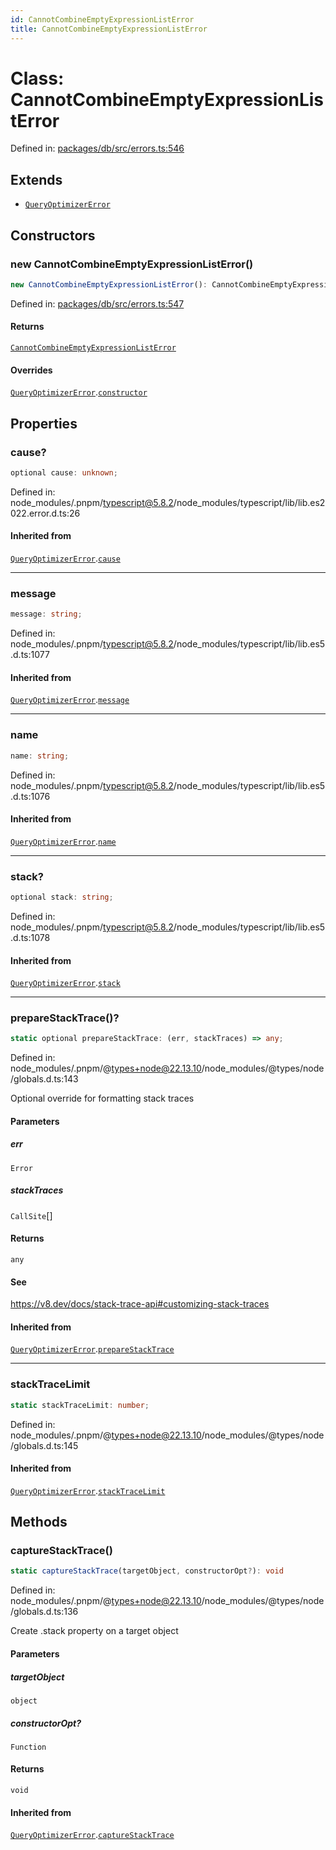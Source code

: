 ```yaml
---
id: CannotCombineEmptyExpressionListError
title: CannotCombineEmptyExpressionListError
---
```


<!-- DO NOT EDIT: this page is autogenerated from the type comments -->

# Class: CannotCombineEmptyExpressionListError

Defined in: [packages/db/src/errors.ts:546](https://github.com/TanStack/db/blob/main/packages/db/src/errors.ts#L546)

## Extends

- [`QueryOptimizerError`](../queryoptimizererror.md)

## Constructors

### new CannotCombineEmptyExpressionListError()

```ts
new CannotCombineEmptyExpressionListError(): CannotCombineEmptyExpressionListError
```

Defined in: [packages/db/src/errors.ts:547](https://github.com/TanStack/db/blob/main/packages/db/src/errors.ts#L547)

#### Returns

[`CannotCombineEmptyExpressionListError`](../cannotcombineemptyexpressionlisterror.md)

#### Overrides

[`QueryOptimizerError`](../queryoptimizererror.md).[`constructor`](../QueryOptimizerError.md#constructors)

## Properties

### cause?

```ts
optional cause: unknown;
```

Defined in: node\_modules/.pnpm/typescript@5.8.2/node\_modules/typescript/lib/lib.es2022.error.d.ts:26

#### Inherited from

[`QueryOptimizerError`](../queryoptimizererror.md).[`cause`](../QueryOptimizerError.md#cause)

***

### message

```ts
message: string;
```

Defined in: node\_modules/.pnpm/typescript@5.8.2/node\_modules/typescript/lib/lib.es5.d.ts:1077

#### Inherited from

[`QueryOptimizerError`](../queryoptimizererror.md).[`message`](../QueryOptimizerError.md#message-1)

***

### name

```ts
name: string;
```

Defined in: node\_modules/.pnpm/typescript@5.8.2/node\_modules/typescript/lib/lib.es5.d.ts:1076

#### Inherited from

[`QueryOptimizerError`](../queryoptimizererror.md).[`name`](../QueryOptimizerError.md#name)

***

### stack?

```ts
optional stack: string;
```

Defined in: node\_modules/.pnpm/typescript@5.8.2/node\_modules/typescript/lib/lib.es5.d.ts:1078

#### Inherited from

[`QueryOptimizerError`](../queryoptimizererror.md).[`stack`](../QueryOptimizerError.md#stack)

***

### prepareStackTrace()?

```ts
static optional prepareStackTrace: (err, stackTraces) => any;
```

Defined in: node\_modules/.pnpm/@types+node@22.13.10/node\_modules/@types/node/globals.d.ts:143

Optional override for formatting stack traces

#### Parameters

##### err

`Error`

##### stackTraces

`CallSite`[]

#### Returns

`any`

#### See

https://v8.dev/docs/stack-trace-api#customizing-stack-traces

#### Inherited from

[`QueryOptimizerError`](../queryoptimizererror.md).[`prepareStackTrace`](../QueryOptimizerError.md#preparestacktrace)

***

### stackTraceLimit

```ts
static stackTraceLimit: number;
```

Defined in: node\_modules/.pnpm/@types+node@22.13.10/node\_modules/@types/node/globals.d.ts:145

#### Inherited from

[`QueryOptimizerError`](../queryoptimizererror.md).[`stackTraceLimit`](../QueryOptimizerError.md#stacktracelimit)

## Methods

### captureStackTrace()

```ts
static captureStackTrace(targetObject, constructorOpt?): void
```

Defined in: node\_modules/.pnpm/@types+node@22.13.10/node\_modules/@types/node/globals.d.ts:136

Create .stack property on a target object

#### Parameters

##### targetObject

`object`

##### constructorOpt?

`Function`

#### Returns

`void`

#### Inherited from

[`QueryOptimizerError`](../queryoptimizererror.md).[`captureStackTrace`](../QueryOptimizerError.md#capturestacktrace)
